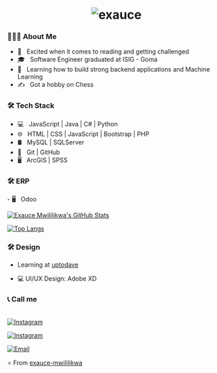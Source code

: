<h1 align="center"><img src="https://readme-typing-svg.herokuapp.com/?font=Lobster&color=0969da&size=46&width=500&height=76&lines=Hi+%F0%9F%91%8B%2C+I%27m+%20Exauce%20Mwililikwa" alt="exauce" /></h1>
<h3> 👨🏻‍💻 About Me </h3>

- 🤔 &nbsp; Excited when it comes to reading and getting challenged
- 🎓 &nbsp; Software Engineer graduated at ISIG - Goma 
- 🌱 &nbsp; Learning how to build strong backend applications and Machine Learning
- ✍️ &nbsp; Got a hobby on Chess 

<h3>🛠 Tech Stack</h3>

- 💻 &nbsp;  JavaScript | Java | C# | Python
- 🌐 &nbsp; HTML | CSS | JavaScript | Bootstrap | PHP
- 🛢 &nbsp; MySQL | SQLServer
- 🔧 &nbsp; Git | GitHub
- 🖥 &nbsp; ArcGIS | SPSS

<h3>🛠 ERP</h3>
- 🖥 &nbsp; Odoo
<br/>

[![Exauce Mwililikwa's GitHub Stats](https://github-readme-stats.vercel.app/api?username=exauce-mwililikwa&show_icons=true)](https://github.com/exauce-mwililikwa)

[![Top Langs](https://github-readme-stats.vercel.app/api/top-langs/?username=exauce-mwililikwa&show_icons=true&theme=radical&layout=compact)](https://github.com/exauce-mwililikwa/github-readme-stats)

<h3>🛠 Design</h3>

- Learning at [uptodave](https://uptodatedevelopers.com/)

- 💻 UI/UX Design: Adobe XD

<h3>📞 Call me</h3>

<br/>
  <a href="https://www.instagram.com/exauce_mwililikw/"><img alt="Instagram" src="https://img.shields.io/badge/Instagram-exauce_mwililikw__-blue?style=flat-square&logo=instagram"></a>

  <a href="https://www.linkedin.com/in/exauce-mwililikwa-94b829225/"><img alt="Instagram" src="https://img.shields.io/badge/LinkedIn-exauce mwililikwa-blue?style=flat-square&logo=linkedin"></a>

<a href="mailto:exaucemwililikwa@gmail.com"><img alt="Email" src="https://img.shields.io/badge/Email-exaucemwililikwa@gmail.com-blue?style=flat-square&logo=Microsoft%20outlook"></a>&nbsp;&nbsp;

⭐️ From [exauce-mwililikwa](https://github.com/exauce-mwililikwa)
